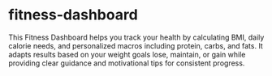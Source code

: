 # fitness-dashboard
This Fitness Dashboard helps you track your health by calculating BMI, daily calorie needs, and personalized macros including protein, carbs, and fats. It adapts results based on your weight goals lose, maintain, or gain while providing clear guidance and motivational tips for consistent progress.
